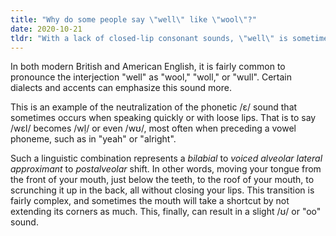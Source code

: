 ```yaml
---
title: "Why do some people say \"well\" like \"wool\"?"
date: 2020-10-21
tldr: "With a lack of closed-lip consonant sounds, \"well\" is sometimes pronounced easier with less demanding phonemes such as \"u\" or \"oo\"."
---
```


In both modern British and American English, it is fairly common to pronounce the interjection "well" as "wool," "woll," or "wull". Certain dialects and accents can emphasize this sound more.

This is an example of the neutralization of the phonetic /ɛ/ sound that sometimes occurs when speaking quickly or with loose lips. That is to say /wɛl/ becomes /wḷ/ or even /wʊ/, most often when preceding a vowel phoneme, such as in "yeah" or "alright".

Such a linguistic combination represents a *bilabial* to *voiced alveolar lateral approximant* to *postalveolar* shift. In other words, moving your tongue from the front of your mouth, just below the teeth, to the roof of your mouth, to scrunching it up in the back, all without closing your lips. This transition is fairly complex, and sometimes the mouth will take a shortcut by not extending its corners as much. This, finally, can result in a slight /ʊ/ or "oo" sound.
